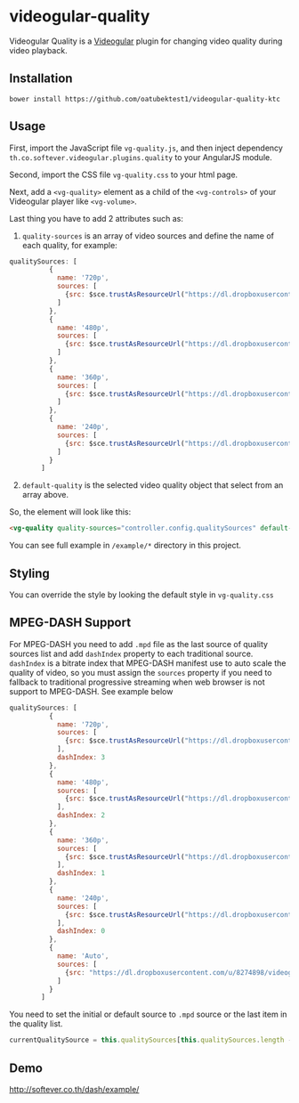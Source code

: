 videogular-quality
====================

Videogular Quality is a [Videogular](http://videogular.com/) plugin for changing video quality during video playback.

Installation
------------

```
bower install https://github.com/oatubektest1/videogular-quality-ktc
```

Usage
-----

First, import the JavaScript file `vg-quality.js`, and then inject dependency `th.co.softever.videogular.plugins.quality` to your AngularJS module.

Second, import the CSS file `vg-quality.css` to your html page.

Next, add a `<vg-quality>` element as a child of the `<vg-controls>` of your Videogular player like `<vg-volume>`.

Last thing you have to add 2 attributes such as: 

1. `quality-sources` is an array of video sources and define the name of each quality, for example: 
```js
qualitySources: [
          {
            name: '720p',
            sources: [
              {src: $sce.trustAsResourceUrl("https://dl.dropboxusercontent.com/u/8274898/videogular/videogular720.mp4"), type: "video/mp4"}
            ]
          },
          {
            name: '480p',
            sources: [
              {src: $sce.trustAsResourceUrl("https://dl.dropboxusercontent.com/u/8274898/videogular/videogular480.mp4"), type: "video/mp4"}
            ]
          },
          {
            name: '360p',
            sources: [
              {src: $sce.trustAsResourceUrl("https://dl.dropboxusercontent.com/u/8274898/videogular/videogular360.mp4"), type: "video/mp4"}
            ]
          },
          {
            name: '240p',
            sources: [
              {src: $sce.trustAsResourceUrl("https://dl.dropboxusercontent.com/u/8274898/videogular/videogular240.mp4"), type: "video/mp4"}
            ]
          }
        ]
```

2. `default-quality` is the selected video quality object that select from an array above.

So, the element will look like this:
```html
<vg-quality quality-sources="controller.config.qualitySources" default-quality="controller.currentQualitySource"></vg-quality>
```

You can see full example in `/example/*` directory in this project.

Styling
-----------------

You can override the style by looking the default style in `vg-quality.css`

MPEG-DASH Support
-----------------

For MPEG-DASH you need to add `.mpd` file as the last source of quality sources list and add `dashIndex` property to each traditional source. `dashIndex` is a bitrate index that MPEG-DASH manifest use to auto scale the quality of video, so you must assign the `sources` property if you need to fallback to traditional progressive streaming when web browser is not support to MPEG-DASH. See example below
```js
qualitySources: [
          {
            name: '720p',
            sources: [
              {src: $sce.trustAsResourceUrl("https://dl.dropboxusercontent.com/u/8274898/videogular/videogular720.mp4"), type: "video/mp4"}
            ],
            dashIndex: 3
          },
          {
            name: '480p',
            sources: [
              {src: $sce.trustAsResourceUrl("https://dl.dropboxusercontent.com/u/8274898/videogular/videogular480.mp4"), type: "video/mp4"}
            ],
            dashIndex: 2
          },
          {
            name: '360p',
            sources: [
              {src: $sce.trustAsResourceUrl("https://dl.dropboxusercontent.com/u/8274898/videogular/videogular360.mp4"), type: "video/mp4"}
            ],
            dashIndex: 1
          },
          {
            name: '240p',
            sources: [
              {src: $sce.trustAsResourceUrl("https://dl.dropboxusercontent.com/u/8274898/videogular/videogular240.mp4"), type: "video/mp4"}
            ],
            dashIndex: 0
          },
          {
            name: 'Auto',
            sources: [
              {src: "https://dl.dropboxusercontent.com/u/8274898/videogular/dash/videogular.mpd"}
            ]
          }
        ]
```

You need to set the initial or default source to `.mpd` source or the last item in the quality list.
```js
currentQualitySource = this.qualitySources[this.qualitySources.length - 1];
```

Demo
------------
http://softever.co.th/dash/example/
